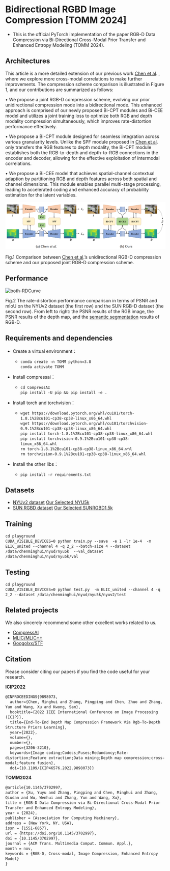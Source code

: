 # Bidirectional RGBD Image Compression [TOMM 2024]

* This is the official PyTorch implementation of the paper RGB-D Data Compression via Bi-Directional Cross-Modal Prior Transfer and Enhanced Entropy Modeling (TOMM 2024).

## Architectures

This article is a more detailed extension of our previous work [Chen et al](https://ieeexplore.ieee.org/document/9898073).  , where we explore more cross-modal correlations to make further improvements. The compression scheme comparison is illustrated in Figure 1, and our contributions are summarized as follows: 

• We propose a joint RGB-D compression scheme, evolving our prior unidirectional compression mode into a bidirectional mode. This enhanced approach is comprised of our newly proposed Bi-CPT modules and Bi-CEE model and utilizes a joint training loss to optimize both RGB and depth modality compression simultaneously, which improves rate-distortion performance effectively. 

• We propose a Bi-CPT module designed for seamless integration across various granularity levels. Unlike the SPF module proposed in [Chen et al](https://ieeexplore.ieee.org/document/9898073).  only transfers the RGB features to depth modality, the Bi-CPT module establishes both the RGB-to-depth and depth-to-RGB connections in the encoder and decoder, allowing for the effective exploitation of intermodal correlations.

 • We propose a Bi-CEE model that achieves spatial-channel contextual adaption by partitioning RGB and depth features across both spatial and channel dimensions. This module enables parallel multi-stage processing, leading to accelerated coding and enhanced accuracy of probability estimation for the latent variables.


![SimpleArch](assets/SimpleArch.png)

Fig.1 Comparison between [Chen et al](https://ieeexplore.ieee.org/document/9898073).’s unidirectional RGB-D compression scheme and our proposed joint RGB-D compression scheme.

## Performance

![both-RDCurve](assets/both-RDCurve.png)

Fig.2 The rate-distortion performance comparison in terms of PSNR and mIoU on the NYUv2 dataset (the first row) and the SUN RGB-D dataset (the second row). From left to right: the PSNR results of the RGB image, the PSNR results of the depth map, and the [semantic segmentation](https://github.com/TUI-NICR/ESANet) results of RGB-D.

## Requirements and dependencies

* Create a virtual environment：

  * ```
    conda create -n TOMM python=3.8
    conda activate TOMM
    ```

* Install compressai：

  * ```
    cd CompressAI
    pip install -U pip && pip install -e .
    ```

* Install torch and torchvision：

  * ```
    wget https://download.pytorch.org/whl/cu101/torch-1.8.1%2Bcu101-cp38-cp38-linux_x86_64.whl
    wget https://download.pytorch.org/whl/cu101/torchvision-0.9.1%2Bcu101-cp38-cp38-linux_x86_64.whl
    pip install torch-1.8.1%2Bcu101-cp38-cp38-linux_x86_64.whl
    pip install torchvision-0.9.1%2Bcu101-cp38-cp38-linux_x86_64.whl
    rm torch-1.8.1%2Bcu101-cp38-cp38-linux_x86_64.whl
    rm torchvision-0.9.1%2Bcu101-cp38-cp38-linux_x86_64.whl
    ```

* Install the other libs：

  * ```
    pip install -r requirements.txt
    ```

## Datasets

* [NYUv2 dataset](https://cs.nyu.edu/~fergus/datasets/nyu_depth_v2.html) [Our Selected NYU5k](https://drive.google.com/file/d/1Ug1M5VQregwsZ-18W6l9A-KDAy-i8ytM/view?usp=sharing)
* [SUN RGBD dataset](https://rgbd.cs.princeton.edu/) [Our Selected SUNRGBD1.5k](https://drive.google.com/file/d/1M0Yhcws_3fuiuICb1c1bUCW393gfF23h/view?usp=sharing)

## Training

```
cd playground
CUDA_VISIBLE_DEVICES=0 python train.py --save  -e 1 -lr 1e-4  -m ELIC_united --channel 4 -q 2_2 --batch-size 4 --dataset /data/chenminghui/nyud/nyu5k  --val_dataset /data/chenminghui/nyud/nyu5k/val
```

## Testing

```
cd playground
CUDA_VISIBLE_DEVICES=0 python test.py  -m ELIC_united --channel 4 -q 2_2 --dataset /data/chenminghui/nyud/nyu5k/nyuv2/test 
```

## Related projects

We also sincerely recommend some other excellent works related to us. 

* [CompressAI](https://github.com/InterDigitalInc/CompressAI/)
* [MLIC/MLIC++](MLIC/MLIC++)
* [Googolxx/STF](Googolxx/STF)

## Citation

Please consider citing our papers if you find the code useful for your research.

**ICIP2022**

```
@INPROCEEDINGS{9898073,
  author={Chen, Minghui and Zhang, Pingping and Chen, Zhuo and Zhang, Yun and Wang, Xu and Kwong, Sam},
  booktitle={2022 IEEE International Conference on Image Processing (ICIP)}, 
  title={End-To-End Depth Map Compression Framework Via Rgb-To-Depth Structure Priors Learning}, 
  year={2022},
  volume={},
  number={},
  pages={3206-3210},
  keywords={Image coding;Codecs;Fuses;Redundancy;Rate-distortion;Feature extraction;Data mining;Depth map compression;cross-modal;feature fusion},
  doi={10.1109/ICIP46576.2022.9898073}}
```

**TOMM2024**

```
@article{10.1145/3702997,
author = {Xu, Yuyu and Zhang, Pingping and Chen, Minghui and Zhang, Qiudan and Wu, Wenhui and Zhang, Yun and Wang, Xu},
title = {RGB-D Data Compression via Bi-Directional Cross-Modal Prior Transfer and Enhanced Entropy Modeling},
year = {2024},
publisher = {Association for Computing Machinery},
address = {New York, NY, USA},
issn = {1551-6857},
url = {https://doi.org/10.1145/3702997},
doi = {10.1145/3702997},
journal = {ACM Trans. Multimedia Comput. Commun. Appl.},
month = nov,
keywords = {RGB-D, Cross-modal, Image Compression, Enhanced Entropy Model}
}
```
